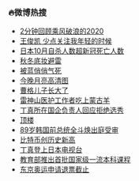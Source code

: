 ### :fire:微博热搜<br>
- <a href="https://s.weibo.com/weibo?q=%232%E5%88%86%E9%92%9F%E5%9B%9E%E9%A1%BE%E4%B9%98%E9%A3%8E%E7%A0%B4%E6%B5%AA%E7%9A%842020%23&Refer=new_time">2分钟回顾乘风破浪的2020</a><br>
- <a href="https://s.weibo.com/weibo?q=%E7%8E%8B%E4%BF%8A%E5%87%AF%20%E5%B0%91%E7%82%B9%E5%85%B3%E6%B3%A8%E6%88%91%E5%B9%B4%E8%BD%BB%E7%9A%84%E6%97%B6%E5%80%99&Refer=top">王俊凯 少点关注我年轻的时候</a><br>
- <a href="https://s.weibo.com/weibo?q=%23%E6%97%A5%E6%9C%AC10%E6%9C%88%E8%87%AA%E6%9D%80%E4%BA%BA%E6%95%B0%E8%B6%85%E6%96%B0%E5%86%A0%E6%AD%BB%E4%BA%A1%E4%BA%BA%E6%95%B0%23&Refer=top">日本10月自杀人数超新冠死亡人数</a><br>
- <a href="https://s.weibo.comjavascript:void(0);">秋冬底妆避雷</a><br>
- <a href="https://s.weibo.com/weibo?q=%23%E8%A2%AB%E8%93%9D%E4%BF%8F%E4%BF%8F%E6%B0%94%E6%AD%BB%23&Refer=top">被蓝俏俏气死</a><br>
- <a href="https://s.weibo.com/weibo?q=%23%E4%BB%8A%E6%99%9A%E6%9C%88%E4%BA%AE%E9%AB%98%E6%B8%85%E5%9B%BE%23&Refer=top">今晚月亮高清图</a><br>
- <a href="https://s.weibo.com/weibo?q=%23%E6%9B%B9%E6%A0%BC%E5%84%BF%E5%AD%90%E9%95%BF%E5%A4%A7%E4%BA%86%23&Refer=top">曹格儿子长大了</a><br>
- <a href="https://s.weibo.com/weibo?q=%E9%9B%B7%E7%A5%9E%E5%B1%B1%E5%8C%BB%E6%8A%A4%E5%B7%A5%E4%BD%9C%E8%80%85%E5%90%83%E4%B8%8A%E8%92%99%E5%8F%A4%E7%BE%8A&Refer=top">雷神山医护工作者吃上蒙古羊</a><br>
- <a href="https://s.weibo.com/weibo?q=%23%E4%B8%81%E7%9C%9F%E6%89%80%E5%9C%A8%E5%9B%BD%E4%BC%81%E8%B4%9F%E8%B4%A3%E4%BA%BA%E5%9B%9E%E5%BA%94%E6%8B%92%E7%BB%9D%E9%80%89%E7%A7%80%23&Refer=top">丁真所在国企负责人回应拒绝选秀</a><br>
- <a href="https://s.weibo.com/weibo?q=%E9%A1%B6%E6%A5%BC&Refer=top">顶楼</a><br>
- <a href="https://s.weibo.com/weibo?q=89%E5%B2%81%E9%9F%A9%E5%9B%BD%E5%89%8D%E6%80%BB%E7%BB%9F%E5%85%A8%E6%96%97%E7%84%95%E5%87%BA%E5%BA%AD%E5%8F%97%E5%AE%A1&Refer=top">89岁韩国前总统全斗焕出庭受审</a><br>
- <a href="https://s.weibo.com/weibo?q=%23%E6%AF%94%E7%89%B9%E5%B8%81%E5%88%9B%E5%8E%86%E5%8F%B2%E6%96%B0%E9%AB%98%23&Refer=top">比特币创历史新高</a><br>
- <a href="https://s.weibo.com/weibo?q=%23%E4%B8%81%E7%9C%9F%E7%99%BB%E4%B8%8A%E6%97%A5%E6%9C%AC%E7%94%B5%E8%A7%86%E5%8F%B0%23&Refer=top">丁真登上日本电视台</a><br>
- <a href="https://s.weibo.com/weibo?q=%E6%95%99%E8%82%B2%E9%83%A8%E6%8E%A8%E5%87%BA%E9%A6%96%E6%89%B9%E5%9B%BD%E5%AE%B6%E7%BA%A7%E4%B8%80%E6%B5%81%E6%9C%AC%E7%A7%91%E8%AF%BE%E7%A8%8B&Refer=top">教育部推出首批国家级一流本科课程</a><br>
- <a href="https://s.weibo.com/weibo?q=%23%E4%B8%9C%E4%BA%AC%E5%A5%A5%E8%BF%90%E7%94%B3%E8%AF%B7%E9%80%80%E7%A5%A8%E6%88%AA%E6%AD%A2%23&Refer=top">东京奥运申请退票截止</a><br>
